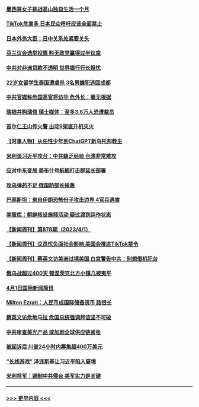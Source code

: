#### [墨西哥女子挑战高山独自生活一个月](../pages/prog202/a103681633.md?t=04030043) 
#### [TikTok危害多 日本民众呼吁应该全面禁止](../pages/prog202/a103681631.md?t=04030043) 
#### [日本外务大臣：日中关系处紧要关头](../pages/prog202/a103681625.md?t=04030043) 
#### [芬兰议会选举投票 料无政党赢得过半议席](../pages/prog202/a103681624.md?t=04030043) 
#### [中共对非洲贷款不透明 世界银行行长担忧](../pages/prog202/a103681605.md?t=04030043) 
#### [22岁女留学生泰国遭虐杀 3名男嫌犯逃回成都](../pages/prog202/a103681584.md?t=04030043) 
#### [中共官媒称危国高官将访华 危外长：毫无根据](../pages/prog202/a103681191.md?t=04030043) 
#### [瑞银并购瑞信 瑞士媒体：至多3.6万人恐遭裁员](../pages/prog202/a103681544.md?t=04030043) 
#### [首尔仁王山传火警 出动9架直升机灭火](../pages/prog202/a103681535.md?t=04030043) 
#### [【时事人物】从任性少年到ChatGPT新乌托邦教主](../pages/prog202/a103681515.md?t=04030043) 
#### [米利谈习近平攻台：中共缺乏经验 台湾非常难攻](../pages/prog202/a103681511.md?t=04030043) 
#### [应对中东变局 美布什号航舰打击群延长部署](../pages/prog202/a103681498.md?t=04030043) 
#### [攻乌弹药不足 俄国防部长挨轰](../pages/prog202/a103681478.md?t=04030043) 
#### [巴基斯坦：来自伊朗恐怖份子攻击边界 4官兵遇害](../pages/prog202/a103681414.md?t=04030043) 
#### [美智库：朝鲜核设施频活动 疑过渡到运作状态](../pages/prog202/a103681405.md?t=04030043) 
#### [【新闻周刊】第878期（2023/4/1）](../pages/prog202/a103681277.md?t=04030043) 
#### [【新闻周刊】议员忧负面社会影响 美国会推进TikTok禁令](../pages/prog202/a103681264.md?t=04030043) 
#### [【新闻周刊】蔡英文访美洲过境美国 白宫警告中共：别想借机犯台](../pages/prog202/a103681265.md?t=04030043) 
#### [俄乌战超过400天 顿涅茨克北方小镇几被夷平](../pages/prog202/a103681229.md?t=04030043) 
#### [4月1日国际新闻简讯](../pages/prog202/a103681231.md?t=04030043) 
#### [Milton Ezrati：人民币成国际储备货币 路很长](../pages/prog202/a103681080.md?t=04030043) 
#### [蔡英文访危地马拉 危国总统强调邦谊坚不可破](../pages/prog202/a103681077.md?t=04030043) 
#### [中共审查美光产品 或加剧全球供应链紧张](../pages/prog202/a103681075.md?t=04030043) 
#### [被起诉后 川普24小时内筹集超400万美元](../pages/prog202/a103680908.md?t=04030043) 
#### [“长线游戏” 泽连斯基让习近平陷入窘境](../pages/prog202/a103680913.md?t=04030043) 
#### [米利将军：遏制中共侵台 美军实力是关键](../pages/prog202/a103680905.md?t=04030043) 

----
#### [ >>> 更早内容 <<< ](../indexes/prog202-earlier.md)
